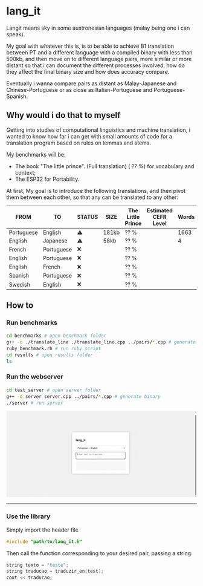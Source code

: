 # lang_it

Langit means sky in some austronesian languages (malay being one i can speak).

My goal with whatever this is, is to be able to achieve B1 translation between PT and a different language with a compiled binary with less than 500kb, and then move on to different language pairs, more similar or more distant so that i can document the different processes involved, how do they affect the final binary size and how does accuracy compare. 

Eventually i wanna compare pairs as distant as Malay-Japanese and Chinese-Portuguese or as close as Italian-Portuguese and Portuguese-Spanish. 

## Why would i do that to myself

Getting into studies of computational linguistics and machine translation, i wanted to know how far i can get with small amounts of code for a translation program based on rules on lemmas and stems.

My benchmarks will be:

- The book "The little prince". (Full translation) ( ?? %) for vocabulary and context;
- The ESP32 for Portability.

At first, My goal is to introduce the following translations, and then pivot them between each other, so that any can be translated to any other:

| FROM          | TO            | STATUS |  SIZE | The Little Prince | Estimated CEFR Level | Words | Dictionary Size |
| ------------- | ------------- | ------ | ----- | ----------------- | -------------------- | ----- | --------------- |     
| Portuguese    | English       |  ⚠️    | 181kb |       ?? %        |                      |  1663 |       188       |   
| English       | Japanese      |  ⚠️    | 58kb  |       ?? %        |                      |   4   |                 |   
| French        | Portuguese    |  ❌    |       |       ?? %        |                      |       |                 |   
| English       | Portuguese    |  ❌    |       |       ?? %        |                      |       |                 |   
| English       | French        |  ❌    |       |       ?? %        |                      |       |                 |   
| Spanish       | Portuguese    |  ❌    |       |       ?? %        |                      |       |                 |   
| Swedish       | English       |  ❌    |       |       ?? %        |                      |       |                 |   

## How to

### Run benchmarks

```sh
cd benchmarks # open benchmark folder
g++ -o ./translate_line ./translate_line.cpp ../pairs/*.cpp # generate binary 
ruby benchmark.rb # run ruby script
cd results # open results folder
ls 
```

### Run the webserver

```sh
cd test_server # open server folder
g++ -o server server.cpp ../pairs/*.cpp # generate binary 
./server # run server 
```

!["HTML page"](/test_server/display.gif)

--------------------

### Use the library

Simply import the header file 

```cpp
#include "path/to/lang_it.h"
```

Then call the function corresponding to your desired pair, passing a string:

```cpp
string texto = "teste";
string traducao = traduzir_en(test);
cout << traducao;
```